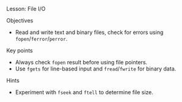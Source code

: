 Lesson: File I/O

Objectives
- Read and write text and binary files, check for errors using `fopen`/`ferror`/`perror`.

Key points
- Always check `fopen` result before using file pointers.
- Use `fgets` for line-based input and `fread`/`fwrite` for binary data.

Hints
- Experiment with `fseek` and `ftell` to determine file size.
